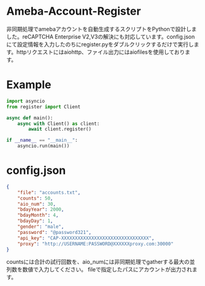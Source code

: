 # Ameba-Account-Register
非同期処理でamebaアカウントを自動生成するスクリプトをPythonで設計しました。reCAPTCHA Enterprise V2,V3の解決にも対応しています。config.jsonにて設定情報を入力したのちにregister.pyをダブルクリックするだけで実行します。httpリクエストにはaiohttp、ファイル出力にはaiofilesを使用しております。

# Example
```Python:qiita.py
import asyncio
from register import Client

async def main():
    async with Client() as client:
        await client.register()

if __name__ == "__main__":
    asyncio.run(main())
```

# config.json
```Python:qiita.json
{
    "file": "accounts.txt",
    "counts": 50,
    "aio_num": 30,
    "bdayYear": 2000,
    "bdayMonth": 4,
    "bdayDay": 1,
    "gender": "male",
    "password": "@password321",
    "api_key": "CAP-XXXXXXXXXXXXXXXXXXXXXXXXXXXXXXXX",
    "proxy": "http://USERNAME:PASSWORD@XXXXXXproxy.com:30000"
}
```
countsには合計の試行回数を、aio_numには非同期処理でgatherする最大の並列数を数値で入力してください。
fileで指定したパスにアカウントが出力されます。
